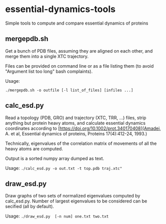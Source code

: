 # essential-dynamics-tools
Simple tools to compute and compare essential dynamics of proteins

## mergepdb.sh

Get a bunch of PDB files, assuming they are aligned on each other, and merge them into a single XTC trajectory.

Files can be provided on command line or as a file listing them (to avoid "Argument list too long" bash complaints).

Usage:

```./mergepdb.sh -o outfile [-l list_of_files] [infiles ...]```

## calc_esd.py

Read a topology (PDB, GRO) and trajectory (XTC, TRR, ...) files, strip anything but protein heavy atoms, and calculate essential dynamics coordinates according to [https://doi.org/10.1002/prot.340170408](Amadei, A. et al, Essential dynamics of proteins, Proteins 17(4):412-24, 1993.)

Technically, eigenvalues of the correlation matrix of movements of all the heavy atoms
are computed. 

Output is a sorted numpy array dumped as text.

Usage:
```./calc_esd.py -o out.txt -t top.pdb traj.xtc"```


## draw_esd.py

Draw graphs of two sets of normalized eigenvalues computed by calc_esd.py. Number of largest eigenvalues to be considered can be secified (all by default).

Usage:
```./draw_esd.py  [-n num] one.txt two.txt```
